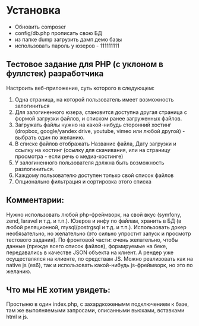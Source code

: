 # Установка 
- Обновить composer
- config/db.php прописать свою БД
- из папке dump загрузить дамп демо базы
- использовать пароль у юзеров - 111111111

## Тестовое задание для PHP (с уклоном в фуллстек) разработчика

Настроить веб-приложение, суть которого в следующем:
1. Одна страница, на которой пользователь имеет возможность залогиниться
2. Для залогиненного юзера, становится доступна другая страница с формой загрузки файлов, и списком ранее загруженных файлов.
3. Загружать файлы нужно на какой-нибудь сторонний хостинг (dropbox, google/yandex drive, youtube, vimeo или любой другой) - выбрать один по желанию.
4. В списке файлов отображать Название файла, Дату загрузки и ссылку на хостинг (ссылку для скачивания, или на страницу просмотра - если речь о медиа-хостинге)
5. У залогиненного пользователя должна быть возможность разлогиниться.
6. Каждому пользователю доступен только свой список файлов
7. Опционально фильтрация и сортировка этого списка

## Комментарии:
Нужно использовать любой php-фреймворк, на свой вкус (symfony, zend, laravel и т.д. и т.п.). Юзеров и инфу по файлам, хранить в БД (в любой реляционной, mysql/postrgsql  и т.д. и т.п.). Использовать докер необязательно, но желательно (это сильно упростит запуск и просмотр тестового задания). По фронтовой части: очень желательно, чтобы данные (прежде всего список файлов), формируемые на беке, передавались в качестве JSON объекта на клиент. А рендер уже осуществлялся на клиенте, по средствам JS. Можно реализовать как на native js (es6), так и использовать какой-нибудь js-фреймворк, но это по желанию.

## Что мы НЕ хотим увидеть: 
Простыню в один index.php, с захардкоженымм подключением к базе, там же выполняемыми запросами, описанными вьюхами, вставками html и js. 

